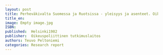 ```yaml
---
layout: post
title: Perheväkivalta Suomessa ja Ruotsissa - yleisyys ja asenteet. Oikeuspoliittisen tutkimuslaitoksen julkaisuja 54, 1982. (38 s.)
title_en:  
image: Empty image.jpg
ISBN: 
published:  Helsinki1982 
publisher:  Oikeuspoliittinen tutkimuslaitos
authors: Teuvo Peltoniemi
categories: Research report
---
```

